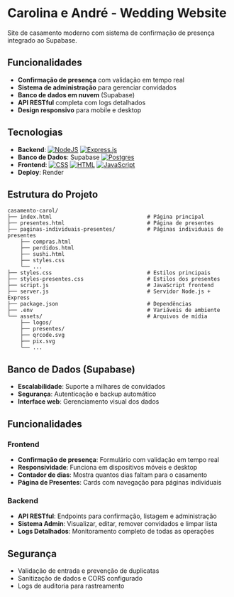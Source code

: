 # Carolina e André - Wedding Website

Site de casamento moderno com sistema de confirmação de presença integrado ao Supabase.

## Funcionalidades

- **Confirmação de presença** com validação em tempo real
- **Sistema de administração** para gerenciar convidados
- **Banco de dados em nuvem** (Supabase)
- **API RESTful** completa com logs detalhados
- **Design responsivo** para mobile e desktop

## Tecnologias

- **Backend**: [![NodeJS](https://img.shields.io/badge/Node.js-6DA55F?logo=node.js&logoColor=white)](#) [![Express.js](https://img.shields.io/badge/Express.js-%23404d59.svg?logo=express&logoColor=%2361DAFB)](#)
- **Banco de Dados**: Supabase [![Postgres](https://img.shields.io/badge/Postgres-%23316192.svg?logo=postgresql&logoColor=white)](#)
- **Frontend**: 
[![CSS](https://img.shields.io/badge/CSS-639?logo=css&logoColor=fff)](#) [![HTML](https://img.shields.io/badge/HTML-%23E34F26.svg?logo=html5&logoColor=white)](#) [![JavaScript](https://img.shields.io/badge/JavaScript-F7DF1E?logo=javascript&logoColor=000)](#)
- **Deploy**: Render

## Estrutura do Projeto

```
casamento-carol/
├── index.html                              # Página principal
├── presentes.html                          # Página de presentes
├── paginas-individuais-presentes/          # Páginas individuais de presentes
    ├── compras.html
    ├── perdidos.html
    ├── sushi.html
    ├── styles.css
    └── ...
├── styles.css                              # Estilos principais
├── styles-presentes.css                    # Estilos dos presentes
├── script.js                               # JavaScript frontend
├── server.js                               # Servidor Node.js + Express
├── package.json                            # Dependências
├── .env                                    # Variáveis de ambiente
└── assets/                                 # Arquivos de mídia
    ├── logos/
    ├── presentes/
    ├── qrcode.svg
    ├── pix.svg
    └── ...
```

## Banco de Dados (Supabase)

- **Escalabilidade**: Suporte a milhares de convidados
- **Segurança**: Autenticação e backup automático
- **Interface web**: Gerenciamento visual dos dados

## Funcionalidades

### Frontend
- **Confirmação de presença**: Formulário com validação em tempo real
- **Responsividade**: Funciona em dispositivos móveis e desktop
- **Contador de dias**: Mostra quantos dias faltam para o casamento
- **Página de Presentes**: Cards com navegação para páginas individuais

### Backend
- **API RESTful**: Endpoints para confirmação, listagem e administração
- **Sistema Admin**: Visualizar, editar, remover convidados e limpar lista
- **Logs Detalhados**: Monitoramento completo de todas as operações

## Segurança

- Validação de entrada e prevenção de duplicatas
- Sanitização de dados e CORS configurado
- Logs de auditoria para rastreamento
